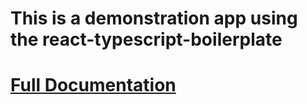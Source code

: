 # This is a demonstration app using the react-typescript-boilerplate

# [Full Documentation](docs/README.md)
